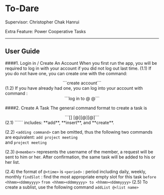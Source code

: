 To-Dare
===================


Supervisor: 	Christopher Chak Hanrui

Extra Feature: 	Power Cooperative Tasks


----------


User Guide
-------------

####1. Login in / Create An Account
When you first run the app, you will be required to log in with your account if you did not log out last time. 
(1.1) 	If you do not have one, you can create one with the command:
<center>```create account```</center>
(1.2) 	If you have already had one, you can log into your account with command :
<center>```log in to @<username> @<password>```</center>

####2. Create A Task
The general command format to create a task is 
<center>```[<adding command>] <task description> [@<time>][@<members>][@<list name>]```</center>
(2.1) 	```<adding command>``` includes: **add**, **insert**, and **create**.

(2.2) 	```<adding command>``` can be omitted, thus the following two commands are equivalent:
```add project meeting```   
and 
```project meeting```

(2.3) 	```@<member>``` represents the username of the member, a request will be sent to him or her. After confirmation, the same task will be added to his or her list. 

(2.4) 	the format of ```@<time>``` is
	```<period>```	: period including daily, weekly, monthly
	```findSlot```	: find the most appropriate empty slot for this task
	```before <hhmm><ddmmyyyy>```
	```from <hhmm><ddmmyyyy> to <hhmm><ddmmyyyy>```
(2.5) 	To create a sublist, use the following command
	```addList @<list name>```

